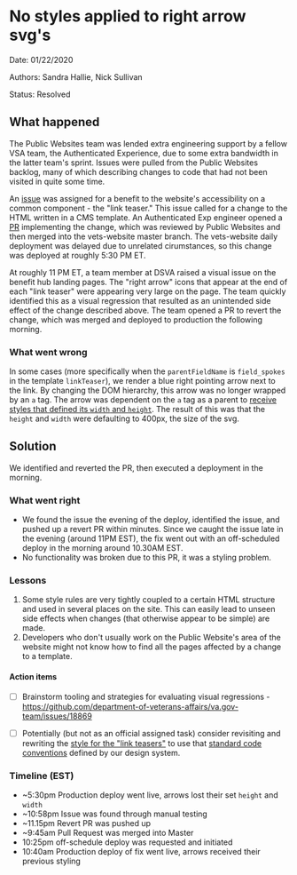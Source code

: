 # No styles applied to right arrow svg's

Date: 01/22/2020

Authors: Sandra Hallie, Nick Sullivan

Status: Resolved

## What happened
The Public Websites team was lended extra engineering support by a fellow VSA team, the Authenticated Experience, due to some extra bandwidth in the latter team's sprint. Issues were pulled from the Public Websites backlog, many of which describing changes to code that had not been visited in quite some time.

An [issue](https://github.com/department-of-veterans-affairs/va.gov-team/issues/3556) was assigned for a benefit to the website's accessibility on a common component - the "link teaser." This issue called for a change to the HTML written in a CMS template. An Authenticated Exp engineer opened a [PR](https://github.com/department-of-veterans-affairs/vets-website/pull/15698) implementing the change, which was reviewed by Public Websites and then merged into the vets-website master branch. The vets-website daily deployment was delayed due to unrelated cirumstances, so this change was deployed at roughly 5:30 PM ET.

At roughly 11 PM ET, a team member at DSVA raised a visual issue on the benefit hub landing pages. The "right arrow" icons that appear at the end of each "link teaser" were appearing very large on the page. The team quickly identified this as a visual regression that resulted as an unintended side effect of the change described above. The team opened a PR to revert the change, which was merged and deployed to production the following morning.

### What went wrong
In some cases (more specifically when the `parentFieldName` is `field_spokes` in the template `linkTeaser`), we render a blue right pointing arrow next to the link. By changing the DOM hierarchy, this arrow was no longer wrapped by an `a` tag.
The arrow was dependent on the `a` tag as a parent to [receive styles that defined its `width` and `height`](https://github.com/department-of-veterans-affairs/veteran-facing-services-tools/blob/8d39616e957cb44b6664a658b2c51dca8076fe7e/packages/formation/sass/modules/_m-hub-page-link-list.scss).
The result of this was that the `height` and `width` were defaulting to 400px, the size of the svg.

## Solution
We identified and reverted the PR, then executed a deployment in the morning.

### What went right
- We found the issue the evening of the deploy, identified the issue, and pushed up a revert PR within minutes. Since we caught the issue late in the evening (around 11PM EST), the fix went out with an off-scheduled deploy in the morning around 10.30AM EST.
- No functionality was broken due to this PR, it was a styling problem.

### Lessons
1. Some style rules are very tightly coupled to a certain HTML structure and used in several places on the site. This can easily lead to unseen side effects when changes (that otherwise appear to be simple) are made. 
1. Developers who don't usually work on the Public Website's area of the website might not know how to find all the pages affected by a change to a template.

#### Action items
- [ ] Brainstorm tooling and strategies for evaluating visual regressions - https://github.com/department-of-veterans-affairs/va.gov-team/issues/18869
- [ ] Potentially (but not as an official assigned task) consider revisiting and rewriting the [style for the "link teasers"](https://github.com/department-of-veterans-affairs/veteran-facing-services-tools/blob/8d39616e957cb44b6664a658b2c51dca8076fe7e/packages/formation/sass/modules/_m-hub-page-link-list.scss) to use that [standard code conventions](https://design.va.gov/components/#adding-variants) defined by our design system.


### Timeline (EST)
- ~5:30pm Production deploy went live, arrows lost their set `height` and `width`
- ~10:58pm Issue was found through manual testing
- ~11.15pm Revert PR was pushed up
- ~9:45am Pull Request was merged into Master
- 10:25pm off-schedule deploy was requested and initiated
- 10:40am Production deploy of fix went live, arrows received their previous styling
